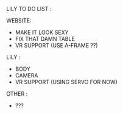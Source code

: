 LILY TO DO LIST :

WEBSITE:
 - MAKE IT LOOK SEXY
 - FIX THAT DAMN TABLE
 - VR SUPPORT (USE A-FRAME ??)
  
LILY :
  - BODY
  - CAMERA
  - VR SUPPORT (USING SERVO FOR NOW)
 
 
OTHER :
 - ???
